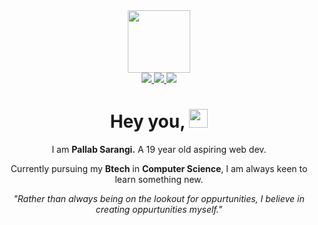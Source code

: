<div id="header" align="center"> 
  <img src="https://avatars.githubusercontent.com/u/132763650?v=4" height=100px>
  <div id="badges">
    <a href="https://www.linkedin.com/in/pallab-sarangi-424644275/">
      <img src="https://www.shields.io/badge/LinkedIn-blue?style=for-the-badge&logo=linkedin&logoColor=white">
    </a>
    <a href="https://www.instagram.com/pallab2o/">
      <img src="https://www.shields.io/badge/Instagram-red?style=for-the-badge&logo=instagram&logoColor=white">
    </a>
    <a href="https://twitter.com/pallab2902">
      <img src="https://www.shields.io/badge/Twitter-blue?style=for-the-badge&logo=twitter&logoColor=white">
    </a>
  </div>
  
 <img src="https://komarev.com/ghpvc/?username=29thSarangi&style=flat-square&color=blue" alt=""/>
  
  <h1>
  Hey you,
  <img src="https://media.giphy.com/media/hvRJCLFzcasrR4ia7z/giphy.gif" width="30px"/>
  </h1>
   
  <div>
  <p> I am <b>Pallab Sarangi.</b> A 19 year old aspiring web dev. <p>
  <p> Currently pursuing my <b>Btech</b> in <b>Computer Science</b>, I am always keen to learn something new.</p>
  <em> "Rather than always being on the lookout for oppurtunities, I believe in creating oppurtunities myself."</em>
  </div>
  
  
  
  
  
 
  
